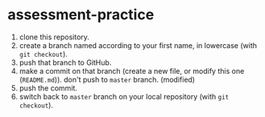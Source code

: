 # assessment-practice

1. clone this repository.
1. create a branch named according to your first name, in lowercase (with `git checkout`).
1. push that branch to GitHub.
1. make a commit on that branch (create a new file, or modify this one (`README.md`)). don't push to `master` branch. (modified)
1. push the commit.
1. switch back to `master` branch on your local repository (with `git checkout`).
